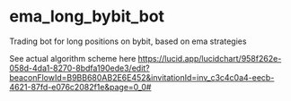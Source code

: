 # ema_long_bybit_bot
Trading bot for long positions on bybit, based on ema strategies


See actual algorithm scheme here
https://lucid.app/lucidchart/958f262e-058d-4da1-8270-8bdfa190ede3/edit?beaconFlowId=B9BB680AB2E6E452&invitationId=inv_c3c4c0a4-eecb-4621-87fd-e076c2082f1e&page=0_0#

